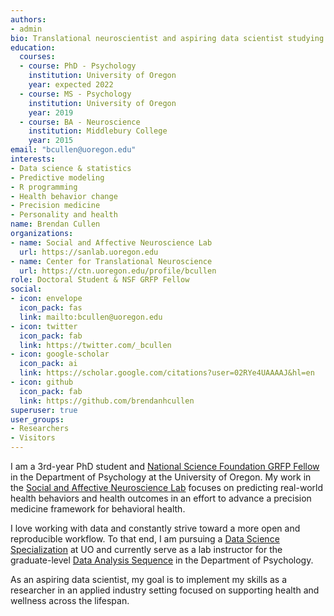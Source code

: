 ```yaml
---
authors:
- admin
bio: Translational neuroscientist and aspiring data scientist studying precision medicine approaches to health behavior change.
education:
  courses:
  - course: PhD - Psychology 
    institution: University of Oregon
    year: expected 2022
  - course: MS - Psychology 
    institution: University of Oregon
    year: 2019
  - course: BA - Neuroscience
    institution: Middlebury College
    year: 2015
email: "bcullen@uoregon.edu"
interests:
- Data science & statistics
- Predictive modeling
- R programming
- Health behavior change
- Precision medicine
- Personality and health
name: Brendan Cullen
organizations:
- name: Social and Affective Neuroscience Lab
  url: https://sanlab.uoregon.edu
- name: Center for Translational Neuroscience
  url: https://ctn.uoregon.edu/profile/bcullen
role: Doctoral Student & NSF GRFP Fellow
social:
- icon: envelope
  icon_pack: fas
  link: mailto:bcullen@uoregon.edu
- icon: twitter
  icon_pack: fab
  link: https://twitter.com/_bcullen
- icon: google-scholar
  icon_pack: ai
  link: https://scholar.google.com/citations?user=02RYe4UAAAAJ&hl=en
- icon: github
  icon_pack: fab
  link: https://github.com/brendanhcullen
superuser: true
user_groups:
- Researchers
- Visitors
---
```


I am a 3rd-year PhD student and [National Science Foundation GRFP Fellow](https://www.nsfgrfp.org/general_resources/about) in the Department of Psychology at the University of Oregon. My work in the [Social and Affective Neuroscience Lab](https://sanlab.uoregon.edu/) focuses on predicting real-world health behaviors and health outcomes in an effort to advance a precision medicine framework for behavioral health.

I love working with data and constantly strive toward a more open and reproducible workflow. To that end, I am pursuing a [Data Science Specialization](https://github.com/uo-datasci-specialization) at UO and currently serve as a lab instructor for the graduate-level [Data Analysis Sequence](https://github.com/uopsych) in the Department of Psychology. 

As an aspiring data scientist, my goal is to implement my skills as a researcher in an applied industry setting focused on supporting health and wellness across the lifespan.
